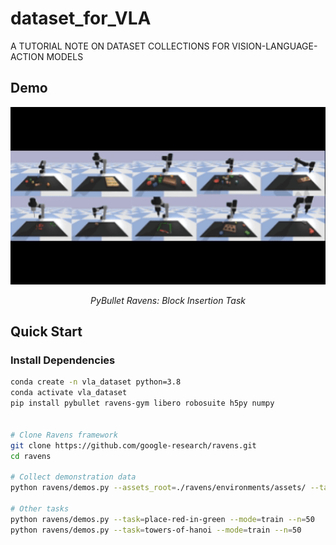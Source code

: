 # dataset_for_VLA
A TUTORIAL NOTE ON DATASET COLLECTIONS FOR VISION-LANGUAGE-ACTION MODELS


## Demo

<div align="center">
 <img src="images/ravens_tasks.gif" alt="PyBullet Ravens Demo" width="900">
 <p><em>PyBullet Ravens: Block Insertion Task</em></p>
</div>

## Quick Start

### Install Dependencies
```bash
conda create -n vla_dataset python=3.8
conda activate vla_dataset
pip install pybullet ravens-gym libero robosuite h5py numpy


# Clone Ravens framework
git clone https://github.com/google-research/ravens.git
cd ravens

# Collect demonstration data
python ravens/demos.py --assets_root=./ravens/environments/assets/ --task=block-insertion --mode=train --n=100 --disp=True

# Other tasks
python ravens/demos.py --task=place-red-in-green --mode=train --n=50
python ravens/demos.py --task=towers-of-hanoi --mode=train --n=50
